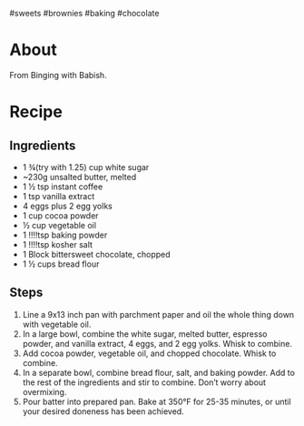 #sweets #brownies #baking #chocolate 
# About
From Binging with Babish.

# Recipe 

## Ingredients 

- 1 ¾(try with 1.25) cup white sugar
- ~230g unsalted butter, melted
- 1 ½  tsp instant coffee
- 1 tsp vanilla extract 
- 4 eggs plus 2 egg yolks
- 1 cup cocoa powder
- ½ cup vegetable oil
- 1 !!!!tsp baking powder
- 1 !!!!tsp kosher salt
- 1 Block bittersweet chocolate, chopped
- 1 ½ cups bread flour
## Steps

1. Line a 9x13 inch pan with parchment paper and oil the whole thing down with vegetable oil.
2. In a large bowl, combine the white sugar, melted butter, espresso powder, and vanilla extract, 4 eggs, and 2 egg yolks. Whisk to combine. 
3. Add cocoa powder, vegetable oil, and chopped chocolate. Whisk to combine.
4. In a separate bowl, combine bread flour, salt, and baking powder. Add to the rest of the ingredients and stir to combine. Don’t worry about overmixing.
1. Pour batter into prepared pan. Bake at 350°F for 25-35 minutes, or until your desired doneness has been achieved.